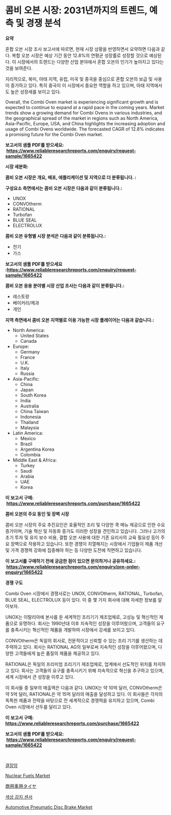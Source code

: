 <p><h1>콤비 오븐 시장: 2031년까지의 트렌드, 예측 및 경쟁 분석</h1></p><p><strong>요약</strong></p>
<p><p>혼합 오븐 시장 조사 보고서에 따르면, 현재 시장 상황을 반영하면서 요약하면 다음과 같다. 복합 오븐 시장은 예상 기간 동안 12.8%의 연평균 성장률로 성장할 것으로 예상된다. 이 시장에서의 트렌드는 다양한 산업 분야에서 혼합 오븐의 인기가 높아지고 있다는 것을 보여준다.</p><p>지리적으로, 북미, 아태 지역, 유럽, 미국 및 중국을 중심으로 혼합 오븐의 보급 및 사용이 증가하고 있다. 특히 중국이 이 시장에서 중요한 역할을 하고 있으며, 아태 지역에서도 높은 성장세를 보이고 있다.</p><p>Overall, the Combi Oven market is experiencing significant growth and is expected to continue to expand at a rapid pace in the coming years. Market trends show a growing demand for Combi Ovens in various industries, and the geographical spread of the market in regions such as North America, Asia-Pacific, Europe, USA, and China highlights the increasing adoption and usage of Combi Ovens worldwide. The forecasted CAGR of 12.8% indicates a promising future for the Combi Oven market.</p></p>
<p><strong>보고서의 샘플 PDF를 받으세요: &nbsp;<a href="https://www.reliableresearchreports.com/enquiry/request-sample/1665422">https://www.reliableresearchreports.com/enquiry/request-sample/1665422</a></strong></p>
<p><strong>시장 세분화:</strong></p>
<p><strong> 콤비 오븐 시장은 개요, 배포, 애플리케이션 및 지역으로 더 분류됩니다. :</strong></p>
<p><strong>구성요소 측면에서는 콤비 오븐 시장은 다음과 같이 분류됩니다.:</strong></p>
<p><ul><li>UNOX</li><li>CONVOtherm</li><li>RATIONAL</li><li>Turbofan</li><li>BLUE SEAL</li><li>ELECTROLUX</li></ul></p>
<p><strong> 콤비 오븐 유형별 시장 분석은 다음과 같이 분류됩니다.:</strong></p>
<p><ul><li>전기</li><li>가스</li></ul></p>
<p><strong>보고서의 샘플 PDF를 받으세요 :<a href="https://www.reliableresearchreports.com/enquiry/request-sample/1665422">https://www.reliableresearchreports.com/enquiry/request-sample/1665422</a></strong></p>
<p><strong> 콤비 오븐 응용 분야별 시장 산업 조사는 다음과 같이 분류됩니다.:</strong></p>
<p><ul><li>레스토랑</li><li>베이커리/제과</li><li>개인</li></ul></p>
<p><strong>지역 측면에서 콤비 오븐 지역별로 이용 가능한 시장 플레이어는 다음과 같습니다.:</strong></p>
<p><ul>
    <li>
        North America:
        <ul>
            <li>United States</li>
            <li>Canada</li>
        </ul>
    </li>
    <li>
        Europe:
        <ul>
            <li>Germany</li>
            <li>France</li>
            <li>U.K.</li>
            <li>Italy</li>
            <li>Russia</li>
        </ul>
    </li>
    <li>
        Asia-Pacific:
        <ul>
            <li>China</li>
            <li>Japan</li>
            <li>South Korea</li>
            <li>India</li>
            <li>Australia</li>
            <li>China Taiwan</li>
            <li>Indonesia</li>
            <li>Thailand</li>
            <li>Malaysia</li>
        </ul>
    </li>
    <li>
        Latin America:
        <ul>
            <li>Mexico</li>
            <li>Brazil</li>
            <li>Argentina Korea</li>
            <li>Colombia</li>
        </ul>
    </li>
    <li>
        Middle East & Africa:
        <ul>
            <li>Turkey</li>
            <li>Saudi</li>
            <li>Arabia</li>
            <li>UAE</li>
            <li>Korea</li>
        </ul>
    </li>
    </ul></p>
<p><strong>이 보고서 구매: &nbsp;<a href="https://www.reliableresearchreports.com/purchase/1665422">https://www.reliableresearchreports.com/purchase/1665422</a></strong></p>
<p><strong>콤비 오븐의 주요 동인 및 장벽 시장</strong></p>
<p><p>콤비 오븐 시장의 주요 추진요인은 효율적인 조리 및 다양한 쿡 메뉴 제공으로 인한 수요 증가이며, 기술 혁신 및 자동화 증가도 이러한 성장을 견인하고 있습니다. 그러나 고가의 초기 투자 및 유지 보수 비용, 결합 오븐 사용에 대한 기존 요리사의 교육 필요성 등이 주요 장벽으로 작용하고 있습니다. 또한 경쟁이 치열해지는 시장에서 기업들이 제품 개선 및 가격 경쟁력 강화에 집중해야 하는 등 다양한 도전에 직면하고 있습니다.</p></p>
<p><strong>이 보고서를 구매하기 전에 궁금한 점이 있으면 문의하거나 공유하세요.: &nbsp;<a href="https://www.reliableresearchreports.com/enquiry/pre-order-enquiry/1665422">https://www.reliableresearchreports.com/enquiry/pre-order-enquiry/1665422</a></strong></p>
<p><strong>경쟁 구도</strong></p>
<p><p>Combi Oven 시장에서 경쟁사로는 UNOX, CONVOtherm, RATIONAL, Turbofan, BLUE SEAL, ELECTROLUX 등이 있다. 이 중 몇 가지 회사에 대해 자세한 정보를 알아보자.</p><p>UNOX는 이탈리아에 본사를 둔 세계적인 조리기기 제조업체로, 고성능 및 혁신적인 제품으로 유명하다. 회사는 1990년대 이후 지속적인 성장을 이루어왔으며, 고객들의 요구를 충족시키는 혁신적인 제품을 개발하여 시장에서 강세를 보이고 있다.</p><p>CONVOtherm은 독일의 회사로, 전문적이고 신뢰할 수 있는 조리 기기를 생산하는 데 주력하고 있다. 회사는 RATIONAL AG의 일부로써 지속적인 성장을 이루어왔으며, 다양한 고객들에게 높은 품질의 제품을 제공하고 있다.</p><p>RATIONAL은 독일의 프리미엄 조리기기 제조업체로, 업계에서 선도적인 위치를 차지하고 있다. 회사는 고객들의 요구를 충족시키기 위해 지속적으로 혁신을 추구하고 있으며, 세계 시장에서 큰 성장을 이루고 있다.</p><p>이 회사들 중 일부의 매출액은 다음과 같다. UNOX는 약 10억 달러, CONVOtherm은 약 5억 달러, RATIONAL은 약 15억 달러의 매출을 달성하고 있다. 이 회사들은 각자의 독특한 제품과 전략을 바탕으로 전 세계적으로 경쟁력을 유지하고 있으며, Combi Oven 시장에서 선두를 달리고 있다.</p></p>
<p><strong>이 보고서 구매: &nbsp; <a href="https://www.reliableresearchreports.com/purchase/1665422">https://www.reliableresearchreports.com/purchase/1665422</a></strong></p>
<p><strong>보고서의 샘플 PDF를 받으세요: &nbsp;<a href="https://www.reliableresearchreports.com/enquiry/request-sample/1665422">https://www.reliableresearchreports.com/enquiry/request-sample/1665422</a></strong><strong></strong></p>
<p>&nbsp;</p>
<p><p><a href="https://github.com/vsap75a286l/Market-Research-Report-List-1/blob/main/850615414710.md">결장암</a></p><p><a href="https://github.com/johnbach50/Market-Research-Report-List-2/blob/main/nuclear-fuels-market.md">Nuclear Fuels Market</a></p><p><a href="https://github.com/NashBeahan2023/Market-Research-Report-List-1/blob/main/528414115955.md">商用車用タイヤ</a></p><p><a href="https://github.com/Maeennan456456/Market-Research-Report-List-1/blob/main/824145114711.md">색상 감지 센서</a></p><p><a href="https://issuu.com/reportprime-2/docs/automotive-pneumatic-disc-brake-market-size-2030.p">Automotive Pneumatic Disc Brake Market</a></p></p>